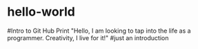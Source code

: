 # hello-world
#Intro to Git Hub
Print "Hello, I am looking to tap into the life as a programmer. Creativity, I live for it!"
#just an introduction 
